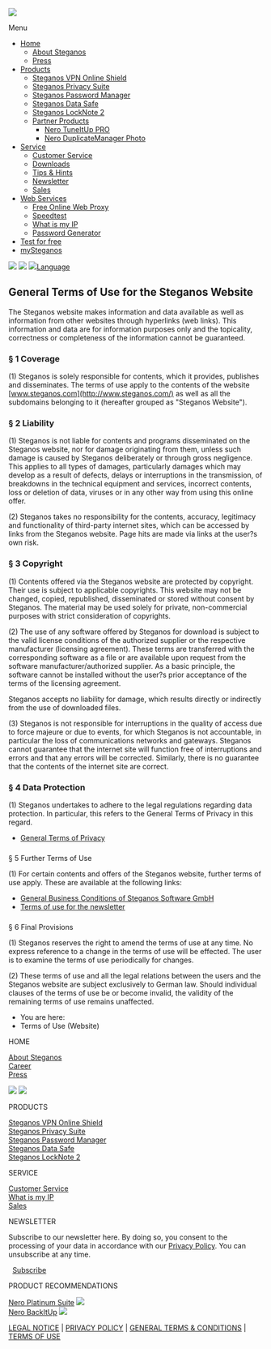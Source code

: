 [](https://www.steganos.com/)

![](/images/steganos/logos/itsec.png)

Menu

* [Home](https://www.steganos.com/en/)
    * [About Steganos](https://www.steganos.com/en/about-steganos)
    * [Press](https://www.steganos.com/en/press-center)
* [Products](https://www.steganos.com/)
    * [Steganos VPN Online Shield](https://www.steganos.com/en/products/steganos-vpn-online-shield)
    * [Steganos Privacy Suite](https://www.steganos.com/en/products/steganos-privacy-suite)
    * [Steganos Password Manager](https://www.steganos.com/en/products/steganos-password-manager)
    * [Steganos Data Safe](https://www.steganos.com/en/products/steganos-data-safe)
    * [Steganos LockNote 2](https://www.steganos.com/en/products/steganos-locknote-2)
    * [Partner Products](#)
        * [Nero TuneItUp PRO](https://www.steganos.com/en/products/partner-products/nero-tuneitup-pro)
        * [Nero DuplicateManager Photo](https://www.steganos.com/en/products/partner-products/nero-duplicatemanager-photo)
* [Service](#)
    * [Customer Service](https://steganos.zendesk.com/hc/en-us)
    * [Downloads](https://www.steganos.com/en/downloads)
    * [Tips & Hints](https://www.steganos.com/en/tips-hints)
    * [Newsletter](https://www.steganos.com/en/newsletter-special)
    * [Sales](https://www.steganos.com/en/sales)
* [Web Services](#)
    * [Free Online Web Proxy](https://www.steganos.com/en/free-online-web-proxy)
    * [Speedtest](https://www.steganos.com/en/speedtest)
    * [What is my IP](https://www.steganos.com/what-is-my-ip)
    * [Password Generator](https://www.steganos.com/en/password-generator)
* [Test for free](https://www.steganos.com/en/test-for-free)
* [mySteganos](https://my.steganos.com/)

[![](/images/steganos/icons/icon_facebook.png)](https://www.facebook.com/SteganosSoftware/) [![](/images/steganos/icons/icon_twitter.png)](https://twitter.com/steganos) [![](/images/steganos/icon_globe.png)Language](https://www.steganos.com/en/region)

General Terms of Use for the Steganos Website
---------------------------------------------

The Steganos website makes information and data available as well as information from other websites through hyperlinks (web links). This information and data are for information purposes only and the topicality, correctness or completeness of the information cannot be guaranteed.  
  

### § 1 Coverage

(1) Steganos is solely responsible for contents, which it provides, publishes and disseminates. The terms of use apply to the contents of the website [www.steganos.com](http://www.steganos.com/) as well as all the subdomains belonging to it (hereafter grouped as "Steganos Website").  
  

### § 2 Liability

(1) Steganos is not liable for contents and programs disseminated on the Steganos website, nor for damage originating from them, unless such damage is caused by Steganos deliberately or through gross negligence. This applies to all types of damages, particularly damages which may develop as a result of defects, delays or interruptions in the transmission, of breakdowns in the technical equipment and services, incorrect contents, loss or deletion of data, viruses or in any other way from using this online offer.  
  
(2) Steganos takes no responsibility for the contents, accuracy, legitimacy and functionality of third-party internet sites, which can be accessed by links from the Steganos website. Page hits are made via links at the user?s own risk.  
  

### § 3 Copyright

(1) Contents offered via the Steganos website are protected by copyright. Their use is subject to applicable copyrights. This website may not be changed, copied, republished, disseminated or stored without consent by Steganos. The material may be used solely for private, non-commercial purposes with strict consideration of copyrights.  
  
(2) The use of any software offered by Steganos for download is subject to the valid license conditions of the authorized supplier or the respective manufacturer (licensing agreement). These terms are transferred with the corresponding software as a file or are available upon request from the software manufacturer/authorized supplier. As a basic principle, the software cannot be installed without the user?s prior acceptance of the terms of the licensing agreement.  
  
Steganos accepts no liability for damage, which results directly or indirectly from the use of downloaded files.  
  
(3) Steganos is not responsible for interruptions in the quality of access due to force majeure or due to events, for which Steganos is not accountable, in particular the loss of communications networks and gateways. Steganos cannot guarantee that the internet site will function free of interruptions and errors and that any errors will be corrected. Similarly, there is no guarantee that the contents of the internet site are correct.  
  

### § 4 Data Protection

(1) Steganos undertakes to adhere to the legal regulations regarding data protection. In particular, this refers to the General Terms of Privacy in this regard.  
  

* [General Terms of Privacy](https://www.steganos.com/en/privacy-policy)

###   
§ 5 Further Terms of Use

(1) For certain contents and offers of the Steganos website, further terms of use apply. These are available at the following links:  
  

* [General Business Conditions of Steganos Software GmbH](https://www.steganos.com/en/general-terms-and-conditions-of-steganos-gmbh)
* [Terms of use for the newsletter](https://www.steganos.com/en/terms-of-use-for-steganos-newsletter)

###   
§ 6 Final Provisions

(1) Steganos reserves the right to amend the terms of use at any time. No express reference to a change in the terms of use will be effected. The user is to examine the terms of use periodically for changes.   
  
(2) These terms of use and all the legal relations between the users and the Steganos website are subject exclusively to German law. Should individual clauses of the terms of use be or become invalid, the validity of the remaining terms of use remains unaffected.  
  
  

* You are here:  
* Terms of Use (Website) 

HOME

[About Steganos](https://www.steganos.com/en/about-steganos)  
[Career](https://www.steganos.com/en/jobs-at-steganos)  
[Press](https://www.steganos.com/en/press-center)  
  
[![](/images/steganos/icons/icon_facebook.png)](https://www.facebook.com/SteganosSoftware/) [![](/images/steganos/icons/icon_twitter.png)](https://twitter.com/steganos)

PRODUCTS

[Steganos VPN Online Shield](https://www.steganos.com/en/products/steganos-vpn-online-shield)  
[Steganos Privacy Suite](https://www.steganos.com/en/products/steganos-privacy-suite)  
[Steganos Password Manager](https://www.steganos.com/en/products/steganos-password-manager)  
[Steganos Data Safe](https://www.steganos.com/en/products/steganos-data-safe)  
[Steganos LockNote 2](https://www.steganos.com/en/products/steganos-locknote-2)  

SERVICE

[Customer Service](https://steganos.zendesk.com/hc/en-us)  
[What is my IP](https://www.steganos.com/what-is-my-ip)  
[Sales](https://www.steganos.com/en/sales)

NEWSLETTER

Subscribe to our newsletter here. By doing so, you consent to the processing of your data in accordance with our [Privacy Policy](https://www.steganos.com/en/privacy-policy). You can unsubscribe at any time.

    [Subscribe](#)

PRODUCT RECOMMENDATIONS

[Nero Platinum Suite](https://www.nero.com/eng/products/nero-platinum/?vlang=en) ![](/images/steganos/rating_5.png)  
[Nero BackItUp](https://www.nero.com/eng/products/nero-backitup/?vlang=en) ![](/images/steganos/rating_5.png)

[LEGAL NOTICE](https://www.steganos.com/en/legal-notice) | [PRIVACY POLICY](https://www.steganos.com/en/privacy-policy) | [GENERAL TERMS & CONDITIONS](https://www.steganos.com/en/general-terms-and-conditions-of-steganos-gmbh) | [TERMS OF USE](https://www.steganos.com/en/general-terms-of-use-for-the-steganos-website)